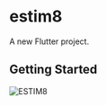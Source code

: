 # estim8

A new Flutter project.

## Getting Started

![ESTIM8](https://media.giphy.com/media/riHyShDdIWzPeEc38v/giphy.gif)
